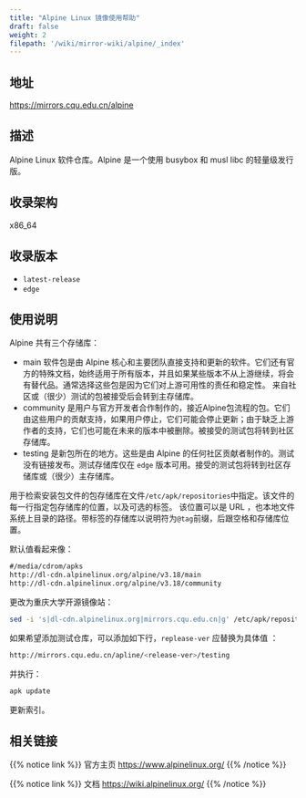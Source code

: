 ```yaml
---
title: "Alpine Linux 镜像使用帮助"
draft: false
weight: 2
filepath: '/wiki/mirror-wiki/alpine/_index'
---
```


## 地址

https://mirrors.cqu.edu.cn/alpine

## 描述

Alpine Linux 软件仓库。Alpine 是一个使用 busybox 和 musl libc 的轻量级发行版。

## 收录架构

x86_64

## 收录版本

- `latest-release`
- `edge`

## 使用说明

Alpine 共有三个存储库：

- main 软件包是由 Alpine 核心和主要团队直接支持和更新的软件。它们还有官方的特殊文档，始终适用于所有版本，并且如果某些版本不从上游继续，将会有替代品。通常选择这些包是因为它们对上游可用性的责任和稳定性。 来自社区或（很少）测试的包被接受后会转到主存储库。
- community 是用户与官方开发者合作制作的，接近Alpine包流程的包。它们由这些用户的贡献支持，如果用户停止，它们可能会停止更新；由于缺乏上游作者的支持，它们也可能在未来的版本中被删除。被接受的测试包将转到社区存储库。
- testing 是新包所在的地方。这些是由 Alpine 的任何社区贡献者制作的。测试没有链接发布。测试存储库仅在 `edge` 版本可用。接受的测试包将转到社区存储库或（很少）主存储库。


用于检索安装包文件的包存储库在文件`/etc/apk/repositories`中指定。该文件的每一行指定包存储库的位置，以及可选的标签。 该位置可以是 URL ，也本地文件系统上目录的路径。带标签的存储库以说明符为`@tag`前缀，后跟空格和存储库位置。

默认值看起来像：

```txt
#/media/cdrom/apks 
http://dl-cdn.alpinelinux.org/alpine/v3.18/main 
http://dl-cdn.alpinelinux.org/alpine/v3.18/community
```

更改为重庆大学开源镜像站：

```bash
sed -i 's|dl-cdn.alpinelinux.org|mirrors.cqu.edu.cn|g' /etc/apk/repositories
```

如果希望添加测试仓库，可以添加如下行，`replease-ver` 应替换为具体值 ：

```bash
http://mirrors.cqu.edu.cn/apline/<release-ver>/testing
```

并执行： 

```bash
apk update
```

更新索引。

## 相关链接

{{% notice link %}}
官方主页
https://www.alpinelinux.org/
{{% /notice %}}


{{% notice link %}}
文档
https://wiki.alpinelinux.org/
{{% /notice %}}

